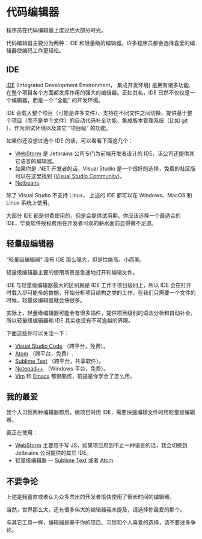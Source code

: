 # 代码编辑器

程序员在代码编辑器上度过绝大部分时光。

代码编辑器主要分为两种：IDE 和轻量级的编辑器。许多程序员都会选择喜爱的编辑器使编码工作更轻松。

## IDE

[IDE](https://en.wikipedia.org/wiki/Integrated_development_environment) (Integrated Development Environment， 集成开发环境) 是拥有诸多功能、在整个项目各个方面都发挥作用的强大的编辑器。正如其名，IDE 已然不仅仅是一个编辑器，而是一个 “全能” 的开发环境。

IDE 会载入整个项目（可能是许多文件）、支持在不同文件之间切换、提供基于整个项目（而不是单个文件）的自动代码补全功能、集成版本管理系统（比如 [git](https://git-scm.com/) ）、作为测试环境以及其它 “项目级” 的功能。

如果你还没想过选个 IDE 的话，可以看看下面这几个：

- [WebStorm](http://www.jetbrains.com/webstorm/) 是 Jetbrains 公司专门为前端开发者设计的 IDE，该公司还提供其它语言的编辑器。
- 如果你是 .NET 开发者的话，Visual Studio 是一个很好的选择，免费的社区版可以在这里找到 ([Visual Studio Community](https://www.visualstudio.com/vs/community/))。
- [Netbeans](http://netbeans.org/).

除了 Visual Studio 不支持 Linux， 上述的 IDE 都可以在 Windows、MacOS 和 Linux 系统上使用。

大部分 IDE 都是付费使用的，但是会提供试用期。你应该选择一个最适合的 IDE，毕竟软件授权费用在开发者可观的薪水面前显得微不足道。

## 轻量级编辑器

“轻量级编辑器” 没有 IDE 那么强大，但是性能高、小而美。

轻量级编辑器主要的使用场景是急速地打开和编辑文件。

IDE 与轻量级编辑器最大的区别就是 IDE 工作于项目级别上，所以 IDE 会在打开时载入尽可能多的数据，开始分析项目结构之类的工作。在我们只需要一个文件的时候，轻量级编辑器就会快很多。

实际上，轻量级编辑器可能会有很多插件，提供项目级别的语法分析和自动补全。所以轻量级编辑器和 IDE 其实也没有不可逾越的界限。

下面这些你可以关注一下：

- [Visual Studio Code](https://code.visualstudio.com/) （跨平台，免费）。
- [Atom](https://atom.io/) （跨平台，免费）.
- [Sublime Text](http://www.sublimetext.com) （跨平台，共享软件）。
- [Notepad++](https://notepad-plus-plus.org/) （Windows 平台，免费）。
- [Vim](http://www.vim.org/) 和 [Emacs](https://www.gnu.org/software/emacs/) 都很酷炫，前提是你学会了怎么用。

## 我的最爱

我个人习惯两种编辑器都用，做项目时用 IDE，需要快速编辑文件时用轻量级编辑器。

我正在使用：

- [WebStorm](http://www.jetbrains.com/webstorm/) 主要用于写 JS，如果项目用到不止一种语言的话，我会切换到 Jetbrains 公司提供的其它 IDE。
- 轻量级编辑器 -- [Sublime Text](http://www.sublimetext.com) 或者 [Atom](https://atom.io/).

## 不要争论

上述是我喜欢或者认为众多杰出的开发者愉快使用了很长时间的编辑器。

当然，世界那么大，还有很多伟大的编辑器我未提及，请选择你最爱的那个。

与其它工具一样，编辑器是基于你的项目、习惯和个人喜爱的选择，请不要过多争论。
